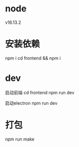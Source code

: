 # node
v16.13.2

# 安装依赖
npm i
cd frontend && npm i

# dev
启动前端
cd frontend
npm run dev

启动electron
npm run dev

# 打包

npm run make